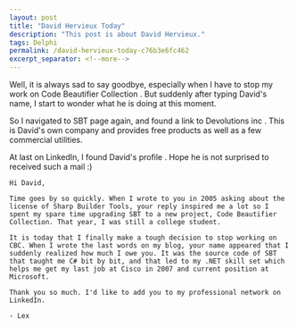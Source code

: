 ```yaml
---
layout: post
title: "David Hervieux Today"
description: "This post is about David Hervieux."
tags: Delphi
permalink: /david-hervieux-today-c76b3e6fc462
excerpt_separator: <!--more-->
---
```

Well, it is always sad to say goodbye, especially when I have to stop my work on Code Beautifier Collection . But suddenly after typing David's name, I start to wonder what he is doing at this moment.
<!--more-->

So I navigated to SBT page again, and found a link to Devolutions inc . This is David's own company and provides free products as well as a few commercial utilities.

At last on LinkedIn, I found David's profile . Hope he is not surprised to received such a mail :)

``` text
Hi David,

Time goes by so quickly. When I wrote to you in 2005 asking about the license of Sharp Builder Tools, your reply inspired me a lot so I spent my spare time upgrading SBT to a new project, Code Beautifier Collection. That year, I was still a college student.

It is today that I finally make a tough decision to stop working on CBC. When I wrote the last words on my blog, your name appeared that I suddenly realized how much I owe you. It was the source code of SBT that taught me C# bit by bit, and that led to my .NET skill set which helps me get my last job at Cisco in 2007 and current position at Microsoft.

Thank you so much. I'd like to add you to my professional network on LinkedIn. 

- Lex
```
